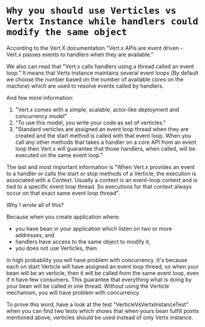 # `Why you should use Verticles vs Vertx Instance while handlers could modify the same object`

According to the Vert.X documentation "Vert.x APIs are event driven - Vert.x passes events to handlers when they are available."

We also can read that "Vert.x calls handlers using a thread called an event loop." It means that Vertx instance maintains several event loops (By default we choose the number based on the number of available cores on the machine) which are used to resolve events called by handlers.

And few more information:
 1. "Vert.x comes with a simple, scalable, actor-like deployment and concurrency model"
 2. "To use this model, you write your code as set of verticles."
 3. "Standard verticles are assigned an event loop thread when they are created and the start method is called with that event loop. When you call any other methods that takes a handler on a core API from an event loop then Vert.x will guarantee that those handlers, when called, will be executed on the same event loop." 

The last and most important information is "When Vert.x provides an event to a handler or calls the start or stop methods of a Verticle, the execution is associated with a Context. Usually a context is an event-loop context and is tied to a specific event loop thread. So executions for that context always occur on that exact same event loop thread".
 
Why I wrote all of this? 
 
Because when you create application where:
* you have bean in your application which listen on two or more addresses, and
* handlers have access to the same object to modify it,
* you does not use Verticles, then

in high probability you will have problem with concurrency. It's because each on start Verticle will have assigned an event loop thread, so when your bean will be an verticle, then it will be called from the same event loop, even if it have few consumers. This guarantee that everything what is doing by your bean will be called in one thread. Without using the Verticle mechanism, you will have problem with concurrency.

To prove this word, have a look at the test "VerticleVsVertxInstanceTest" when you can find two tests which shows that when yours bean fulfill points mentioned above, verticles should be used instead of only Vertx instance. 